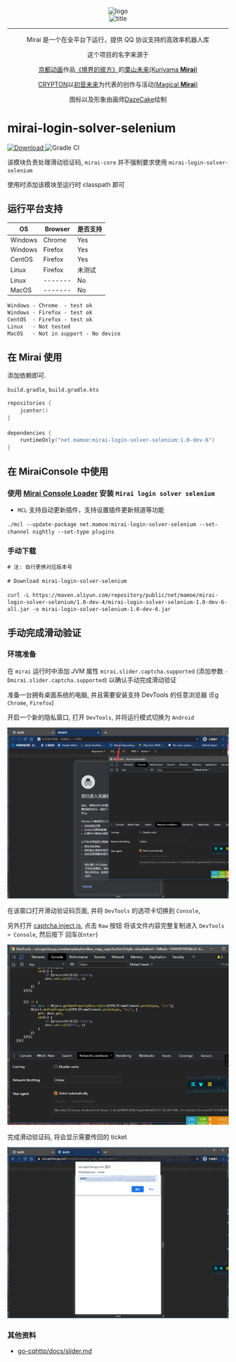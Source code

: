 <div align="center">
   <img width="160" src="http://img.mamoe.net/2020/02/16/a759783b42f72.png" alt="logo"></br>


   <img width="95" src="http://img.mamoe.net/2020/02/16/c4aece361224d.png" alt="title">

----
Mirai 是一个在全平台下运行，提供 QQ 协议支持的高效率机器人库

这个项目的名字来源于
<p><a href = "http://www.kyotoanimation.co.jp/">京都动画</a>作品<a href = "https://zh.moegirl.org/zh-hans/%E5%A2%83%E7%95%8C%E7%9A%84%E5%BD%BC%E6%96%B9">《境界的彼方》</a>的<a href = "https://zh.moegirl.org/zh-hans/%E6%A0%97%E5%B1%B1%E6%9C%AA%E6%9D%A5">栗山未来(Kuriyama <b>Mirai</b>)</a></p>
<p><a href = "https://www.crypton.co.jp/">CRYPTON</a>以<a href = "https://www.crypton.co.jp/miku_eng">初音未来</a>为代表的创作与活动<a href = "https://magicalmirai.com/2019/index_en.html">(Magical <b>Mirai</b>)</a></p>
图标以及形象由画师<a href = "">DazeCake</a>绘制
</div>

# mirai-login-solver-selenium

[ ![Download](https://api.bintray.com/packages/karlatemp/mirai/mirai-login-solver-selenium/images/download.svg) ](https://bintray.com/karlatemp/mirai/mirai-login-solver-selenium/_latestVersion)
![Gradle CI](https://github.com/project-mirai/mirai-login-solver-selenium/workflows/Gradle%20CI/badge.svg?branch=master)

该模块负责处理滑动验证码, `mirai-core` 并不强制要求使用 `mirai-login-solver-selenium`

使用时添加该模块至运行时 classpath 即可

## 运行平台支持

| OS      | Browser | 是否支持 |
| ------- | -----   | -----  |
| Windows | Chrome  | Yes    |
| Windows | Firefox | Yes    |
| CentOS  | Firefox | Yes    |
| Linux   | Firefox | 未测试  |
| Linux   | ------- | No     |
| MacOS   | ------- | No     |

```text
Windows - Chrome  - test ok
Windows - Firefox - test ok
CentOS  - Firefox - test ok
Linux   - Not tested
MacOS   - Not in support - No device
```

## 在 Mirai 使用

添加依赖即可.

`build.gradle`, `build.gradle.kts`
```kotlin
repositories {
    jcenter()
}

dependencies {
    runtimeOnly("net.mamoe:mirai-login-solver-selenium:1.0-dev-6")
}
```

## 在 MiraiConsole 中使用

### 使用 [Mirai Console Loader](https://github.com/iTXTech/mirai-console-loader) 安装 `Mirai login solver selenium`

* `MCL` 支持自动更新插件，支持设置插件更新频道等功能

`./mcl --update-package net.mamoe:mirai-login-solver-selenium --set-channel nightly --set-type plugins`

### 手动下载

```shell script
# 注: 自行更换对应版本号

# Download mirai-login-solver-selenium

curl -L https://maven.aliyun.com/repository/public/net/mamoe/mirai-login-solver-selenium/1.0-dev-4/mirai-login-solver-selenium-1.0-dev-6-all.jar -o mirai-login-solver-selenium-1.0-dev-6.jar

```

## 手动完成滑动验证

### 环境准备

在 `mirai` 运行时中添加 JVM 属性 `mirai.slider.captcha.supported` (添加参数 `-Dmirai.slider.captcha.supported`)
以确认手动完成滑动验证

准备一台拥有桌面系统的电脑, 并且需要安装支持 DevTools 的任意浏览器 (Eg `Chrome`, `Firefox`)

开启一个新的隐私窗口, 打开 `DevTools`, 并将运行模式切换为 `Android`

![](images/img1.png)

在该窗口打开滑动验证码页面, 并将 `DevTools` 的选项卡切换到 `Console`,

另外打开 [captcha.inject.js](src/main/resources/mirai-selenium/captcha.inject.js), 点击 `Raw` 按钮
将该文件内容完整复制进入 `DevTools > Console`, 然后按下 回车(`Enter`)

![](images/img2.png)

完成滑动验证码, 将会显示需要传回的 ticket

![](images/img3.png)

### 其他资料

- [go-cqhttp/docs/slider.md](https://github.com/Mrs4s/go-cqhttp/blob/master/docs/slider.md)
